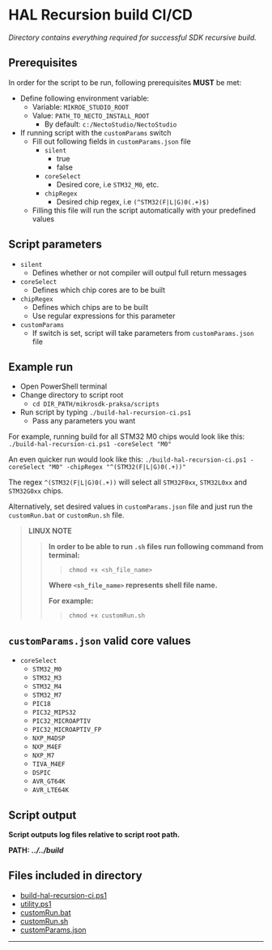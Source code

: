 # HAL Recursion build CI/CD

*Directory contains everything required for successful SDK recursive build.*

## Prerequisites

In order for the script to be run, following prerequisites **MUST** be met:

+ Define following environment variable:
  + Variable: `MIKROE_STUDIO_ROOT`
  + Value: `PATH_TO_NECTO_INSTALL_ROOT`
    + By default: `c:/NectoStudio/NectoStudio`
+ If running script with the `customParams` switch
  + Fill out following fields in `customParams.json` file
    + `silent`
      + true
      + false
    + `coreSelect`
      + Desired core, i.e `STM32_M0`, etc.
    + `chipRegex`
      + Desired chip regex, i.e `(^STM32(F|L|G)0(.+)$)`
  + Filling this file will run the script automatically with your predefined values

## Script parameters

+ `silent`
  + Defines whether or not compiler will outpul full return messages
+ `coreSelect`
  + Defines which chip cores are to be built
+ `chipRegex`
  + Defines which chips are to be built
  + Use regular expressions for this parameter
+ `customParams`
  + If switch is set, script will take parameters from `customParams.json` file

## Example run

+ Open PowerShell terminal
+ Change directory to script root
  + `cd DIR_PATH/mikrosdk-praksa/scripts`
+ Run script by typing `./build-hal-recursion-ci.ps1`
  + Pass any parameters you want

For example, running build for all STM32 M0 chips would look like this:
`./build-hal-recursion-ci.ps1 -coreSelect "M0"`

An even quicker run would look like this:
`./build-hal-recursion-ci.ps1 -coreSelect "M0" -chipRegex "^(STM32(F|L|G)0(.+))"`

The regex `^(STM32(F|L|G)0(.+))` will select all `STM32F0xx`, `STM32L0xx` and `STM32G0xx` chips.

Alternatively, set desired values in `customParams.json` file and just run the `customRun.bat` or `customRun.sh` file.

> **LINUX NOTE**
>>
>> **In order to be able to run `.sh` files**
>> **run following command from terminal:**
>>> `chmod +x <sh_file_name>`
>>
>> **Where `<sh_file_name>` represents**
>> **shell file name.**
>>
>> **For example:**
>>> `chmod +x customRun.sh`

## `customParams.json` valid core values

+ `coreSelect`
  + `STM32_M0`
  + `STM32_M3`
  + `STM32_M4`
  + `STM32_M7`
  + `PIC18`
  + `PIC32_MIPS32`
  + `PIC32_MICROAPTIV`
  + `PIC32_MICROAPTIV_FP`
  + `NXP_M4DSP`
  + `NXP_M4EF`
  + `NXP_M7`
  + `TIVA_M4EF`
  + `DSPIC`
  + `AVR_GT64K`
  + `AVR_LTE64K`

## Script output

**Script outputs log files relative to script root path.**

**PATH:** ***../../build***

## Files included in directory

+ [build-hal-recursion-ci.ps1](./build-hal-recursion-ci.ps1)
+ [utility.ps1](./utility.ps1)
+ [customRun.bat](./customRun.bat)
+ [customRun.sh](./customRun.sh)
+ [customParams.json](./customParams.json)

---
